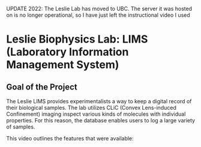 UPDATE 2022: The Leslie Lab has moved to UBC. The server it was hosted on is no longer operational, so I have just left the instructional video I used 

# Leslie Biophysics Lab: LIMS (Laboratory Information Management System)

## Goal of the Project
 
The Leslie LIMS provides experimentalists a way to keep a digital record of their biological samples. The lab utilizes CLiC (Convex Lens-induced Confinement) imaging 
inspect various kinds of molecules with individual properties. For this reason, the database enables users to log a large variety of samples. 

This video outlines the features that were available:

